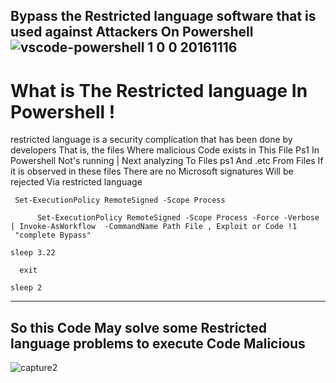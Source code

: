Bypass the Restricted language software that is used against Attackers On Powershell
![vscode-powershell 1 0 0 20161116](https://user-images.githubusercontent.com/25440152/30280688-662ed582-96de-11e7-85aa-ee410fb2a7d2.png) 
----------
# What is The Restricted language In Powershell !
restricted language is a security complication that has been done by developers That is, the files Where malicious Code exists in This File Ps1 In Powershell Not's running | Next analyzing To Files ps1 And .etc From Files 
If it is observed in these files There are no Microsoft signatures Will be rejected Via restricted language 

```
 Set-ExecutionPolicy RemoteSigned -Scope Process
      
      Set-ExecutionPolicy RemoteSigned -Scope Process -Force -Verbose | Invoke-AsWorkflow  -CommandName Path File , Exploit or Code !1
 "complete Bypass"

sleep 3.22

  exit

sleep 2

```
------


## So this Code  May solve some  Restricted language problems to execute Code Malicious

![capture2](https://user-images.githubusercontent.com/25440152/30702282-8bdd827c-9eba-11e7-9ce1-f9f3eb06514a.png)
